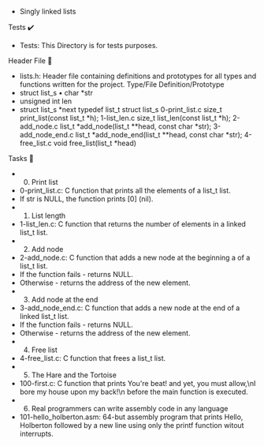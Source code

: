 - Singly linked lists

Tests ✔️
* Tests: This Directory is for tests purposes.

Header File 📁
* lists.h: Header file containing definitions and prototypes for all types and functions written for the project.
Type/File	Definition/Prototype
* struct list_s		•	char *str
* unsigned int len
* struct list_s *next
typedef list_t	struct list_s
0-print_list.c	size_t print_list(const list_t *h);
1-list_len.c	size_t list_len(const list_t *h);
2-add_node.c	list_t *add_node(list_t **head, const char *str);
3-add_node_end.c	list_t *add_node_end(list_t **head, const char *str);
4-free_list.c	void free_list(list_t *head)

Tasks 📃
* 0. Print list
* 0-print_list.c: C function that prints all the elements of a list_t list.
* If str is NULL, the function prints [0] (nil).
* 1. List length
* 1-list_len.c: C function that returns the number of elements in a linked list_t list.
* 2. Add node
* 2-add_node.c: C function that adds a new node at the beginning a of a list_t list.
* If the function fails - returns NULL.
* Otherwise - returns the address of the new element.
* 3. Add node at the end
* 3-add_node_end.c: C function that adds a new node at the end of a linked list_t list.
* If the function fails - returns NULL.
* Otherwise - returns the address of the new element.
* 4. Free list
* 4-free_list.c: C function that frees a list_t list.
* 5. The Hare and the Tortoise
* 100-first.c: C function that prints You're beat! and yet, you must allow,\nI bore my house upon my back!\n before the main function is executed.
* 6. Real programmers can write assembly code in any language
* 101-hello_holberton.asm: 64-but assembly program that prints Hello, Holberton followed by a new line using only the printf function witout interrupts.
